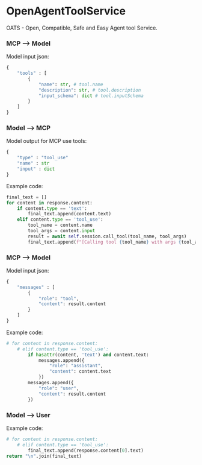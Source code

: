 # OpenAgentToolService
OATS - Open, Compatible, Safe and Easy Agent tool Service.



### MCP --> Model
Model input json:  
```python
{
    "tools" : [
        {
            "name": str, # tool.name
            "description": str, # tool.description
            "input_schema": dict # tool.inputSchema
        }
    ]
}
```

### Model --> MCP
Model output for MCP use tools:  
```python
{
    "type" : "tool_use"
    "name" : str
    "input" : dict
}
```

Example code:  

```python
final_text = []
for content in response.content:
    if content.type == 'text':
        final_text.append(content.text)
    elif content.type == 'tool_use':
        tool_name = content.name
        tool_args = content.input
        result = await self.session.call_tool(tool_name, tool_args)
        final_text.append(f"[Calling tool {tool_name} with args {tool_args}]")
```

### MCP --> Model
Model input json:

```python
{
    "messages" : [
        {
            "role": "tool", 
            "content": result.content
        }
    ]
}
```

Example code:  

```python
# for content in response.content:
    # elif content.type == 'tool_use':
        if hasattr(content, 'text') and content.text:
            messages.append({
                "role": "assistant",
                "content": content.text
            })
        messages.append({
            "role": "user", 
            "content": result.content
        })
```

### Model --> User

Example code:  

```python
# for content in response.content:
    # elif content.type == 'tool_use':
        final_text.append(response.content[0].text)
return "\n".join(final_text)
```